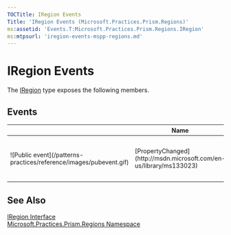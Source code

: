 ```yaml
---
TOCTitle: IRegion Events
Title: 'IRegion Events (Microsoft.Practices.Prism.Regions)'
ms:assetid: 'Events.T:Microsoft.Practices.Prism.Regions.IRegion'
ms:mtpsurl: 'iregion-events-mspp-regions.md'
---
```



# IRegion Events

The [IRegion](https://msdn.microsoft.com/library/microsoft.practices.prism.regions.iregion) type exposes the following members.

## Events


<table>

<thead>
<tr class="header">
<th> </th>
<th>Name</th>
<th>Description</th>
</tr>
</thead>
<tbody>
<tr class="odd">
<td>![Public event](/patterns-practices/reference/images/pubevent.gif)</td>
<td>[PropertyChanged](http://msdn.microsoft.com/en-us/library/ms133023)</td>
<td><div class="summary">
Occurs when a property value changes.
</div>
(Inherited from [INotifyPropertyChanged](http://msdn.microsoft.com/en-us/library/ms133020).)</td>
</tr>
</tbody>
</table>

## See Also

[IRegion Interface](https://msdn.microsoft.com/library/microsoft.practices.prism.regions.iregion)  
[Microsoft.Practices.Prism.Regions Namespace](https://msdn.microsoft.com/library/microsoft.practices.prism.regions)  